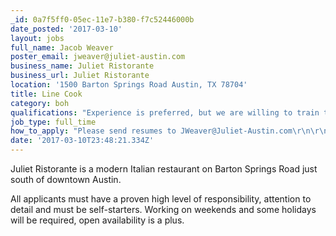 ```yaml
---
_id: 0a7f5ff0-05ec-11e7-b380-f7c52446000b
date_posted: '2017-03-10'
layout: jobs
full_name: Jacob Weaver
poster_email: jweaver@juliet-austin.com
business_name: Juliet Ristorante
business_url: Juliet Ristorante
location: '1500 Barton Springs Road Austin, TX 78704'
title: Line Cook
category: boh
qualifications: "Experience is preferred, but we are willing to train the right candidate if you are a hardworking person who is looking to get your foot in the door of the restaurant industry.\r\n\r\nAll applicants must have a proven high level of responsibility, attention to detail and must be self-starters. Working on weekends and some holidays will be required, open availability is a plus."
job_type: full_time
how_to_apply: "Please send resumes to JWeaver@Juliet-Austin.com\r\n\r\nOR\r\n\r\nApply in person any day between 2:00 & 4:00"
date: '2017-03-10T23:48:21.334Z'
---
```

Juliet Ristorante is a modern Italian restaurant on Barton Springs Road just south of downtown Austin.

All applicants must have a proven high level of responsibility, attention to detail and must be self-starters. Working on weekends and some holidays will be required, open availability is a plus.

